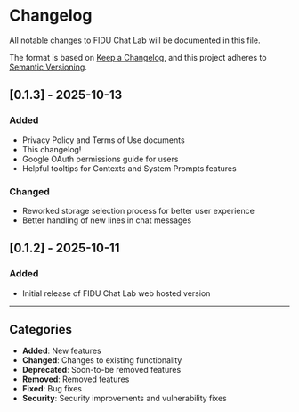 # Changelog

All notable changes to FIDU Chat Lab will be documented in this file.

The format is based on [Keep a Changelog](https://keepachangelog.com/en/1.0.0/),
and this project adheres to [Semantic Versioning](https://semver.org/spec/v2.0.0.html).

## [0.1.3] - 2025-10-13

### Added
- Privacy Policy and Terms of Use documents
- This changelog!
- Google OAuth permissions guide for users
- Helpful tooltips for Contexts and System Prompts features

### Changed
- Reworked storage selection process for better user experience
- Better handling of new lines in chat messages

## [0.1.2] - 2025-10-11

### Added
- Initial release of FIDU Chat Lab web hosted version

---

## Categories

- **Added**: New features
- **Changed**: Changes to existing functionality
- **Deprecated**: Soon-to-be removed features
- **Removed**: Removed features
- **Fixed**: Bug fixes
- **Security**: Security improvements and vulnerability fixes

